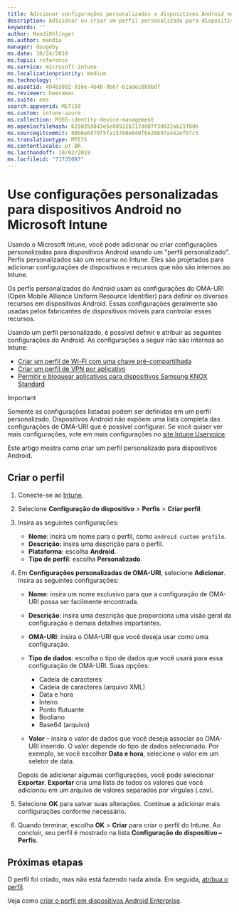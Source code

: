 ```yaml
---
title: Adicionar configurações personalizadas a dispositivos Android no Microsoft Intune ‑ Azure | Microsoft Docs
description: Adicionar ou criar um perfil personalizado para dispositivos Android para criar um perfil de Wi-Fi com uma chave pré-compartilhada, criar um perfil de VPN por aplicativo ou permitir/bloquear aplicativos para dispositivos Samsung Knox Standard no Microsoft Intune
keywords: ''
author: MandiOhlinger
ms.author: mandia
manager: dougeby
ms.date: 10/24/2018
ms.topic: reference
ms.service: microsoft-intune
ms.localizationpriority: medium
ms.technology: ''
ms.assetid: 494b3892-916e-4b40-9b67-61adec889bdf
ms.reviewer: heenamac
ms.suite: ems
search.appverid: MET150
ms.custom: intune-azure
ms.collection: M365-identity-device-management
ms.openlocfilehash: 6150359843e5e089226717dd07f3d932ab21f6d6
ms.sourcegitcommit: 88b6e6d70f5fa15708e640f6e20b97a442ef07c5
ms.translationtype: MTE75
ms.contentlocale: pt-BR
ms.lasthandoff: 10/02/2019
ms.locfileid: "71735097"
---
```

# <a name="use-custom-settings-for-android-devices-in-microsoft-intune"></a>Use configurações personalizadas para dispositivos Android no Microsoft Intune

Usando o Microsoft Intune, você pode adicionar ou criar configurações personalizadas para dispositivos Android usando um "perfil personalizado". Perfis personalizados são um recurso no Intune. Eles são projetados para adicionar configurações de dispositivos e recursos que não são internos ao Intune.

Os perfis personalizados do Android usam as configurações do OMA-URI (Open Mobile Alliance Uniform Resource Identifier) para definir os diversos recursos em dispositivos Android. Essas configurações geralmente são usadas pelos fabricantes de dispositivos móveis para controlar esses recursos.

Usando um perfil personalizado, é possível definir e atribuir as seguintes configurações do Android. As configurações a seguir não são internas ao Intune:

- [Criar um perfil de Wi-Fi com uma chave pré-compartilhada](/intune/wi-fi-profile-shared-key)
- [Criar um perfil de VPN por aplicativo](/intune/android-pulse-secure-per-app-vpn)
- [Permitir e bloquear aplicativos para dispositivos Samsung KNOX Standard](/intune/samsung-knox-apps-allow-block)

>[!IMPORTANT]
> Somente as configurações listadas podem ser definidas em um perfil personalizado. Dispositivos Android não expõem uma lista completa das configurações de OMA-URI que é possível configurar. Se você quiser ver mais configurações, vote em mais configurações no [site Intune Uservoice](https://microsoftintune.uservoice.com/forums/291681-ideas).

Este artigo mostra como criar um perfil personalizado para dispositivos Android.

## <a name="create-the-profile"></a>Criar o perfil

1. Conecte-se ao [Intune](https://go.microsoft.com/fwlink/?linkid=2090973).
2. Selecione **Configuração do dispositivo** > **Perfis** > **Criar perfil**.
3. Insira as seguintes configurações:

    - **Nome**: insira um nome para o perfil, como `android custom profile`.
    - **Descrição:** insira uma descrição para o perfil.
    - **Plataforma**: escolha **Android**.
    - **Tipo de perfil**: escolha **Personalizado**.

4. Em **Configurações personalizadas de OMA-URI**, selecione **Adicionar**. Insira as seguintes configurações:

    - **Nome**: insira um nome exclusivo para que a configuração de OMA-URI possa ser facilmente encontrada.
    - **Descrição**: insira uma descrição que proporciona uma visão geral da configuração e demais detalhes importantes.
    - **OMA-URI**: insira o OMA-URI que você deseja usar como uma configuração.
    - **Tipo de dados**: escolha o tipo de dados que você usará para essa configuração de OMA-URI. Suas opções:

      - Cadeia de caracteres
      - Cadeia de caracteres (arquivo XML)
      - Data e hora
      - Inteiro
      - Ponto flutuante
      - Booliano
      - Base64 (arquivo)

    - **Valor** – insira o valor de dados que você deseja associar ao OMA-URI inserido. O valor depende do tipo de dados selecionado. Por exemplo, se você escolher **Data e hora**, selecione o valor em um seletor de data.

    Depois de adicionar algumas configurações, você pode selecionar **Exportar**. **Exportar** cria uma lista de todos os valores que você adicionou em um arquivo de valores separados por vírgulas (.csv).

5. Selecione **OK** para salvar suas alterações. Continue a adicionar mais configurações conforme necessário. 
6. Quando terminar, escolha **OK** > **Criar** para criar o perfil do Intune. Ao concluir, seu perfil é mostrado na lista **Configuração do dispositivo – Perfis**.

## <a name="next-steps"></a>Próximas etapas

O perfil foi criado, mas não está fazendo nada ainda. Em seguida, [atribua o perfil](device-profile-assign.md).

Veja como [criar o perfil em dispositivos Android Enterprise](custom-settings-android-for-work.md).
